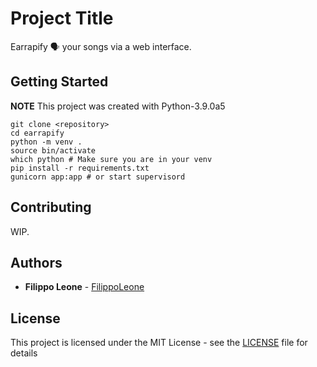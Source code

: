 # Project Title

Earrapify 🗣️ your songs via a web interface.

## Getting Started

**NOTE** This project was created with Python-3.9.0a5

```
git clone <repository>
cd earrapify 
python -m venv .
source bin/activate
which python # Make sure you are in your venv
pip install -r requirements.txt
gunicorn app:app # or start supervisord
```

## Contributing

WIP.

## Authors

* **Filippo Leone** - [FilippoLeone](https://github.com/FilippoLeone)

## License

This project is licensed under the MIT License - see the [LICENSE](LICENSE) file for details

